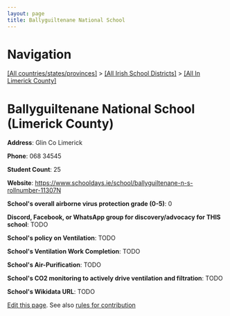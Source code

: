 ```yaml
---
layout: page
title: Ballyguiltenane National School
---
```

# Navigation

[[All countries/states/provinces]](../../..) > [[All Irish School Districts]](../..) > [[All In Limerick County]](..)

# Ballyguiltenane National School (Limerick County)

**Address**: Glin Co Limerick

**Phone**: 068 34545

**Student Count**: 25

**Website**: <https://www.schooldays.ie/school/ballyguiltenane-n-s-rollnumber-11307N>

**School's overall airborne virus protection grade (0-5)**: 0

**Discord, Facebook, or WhatsApp group for discovery/advocacy for THIS school**: TODO

**School's policy on Ventilation**: TODO

**School's Ventilation Work Completion**: TODO

**School's Air-Purification**: TODO

**School's CO2 monitoring to actively drive ventilation and filtration**: TODO

**School's Wikidata URL**: TODO


[Edit this page](https://github.com/ventilate-schools/Ireland/edit/main/./Limerick_County/Ballyguiltenane_National_School.md). See also [rules for contribution](../../../contribution-rules/)